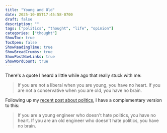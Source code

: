 ```yaml
---
title: "Young and Old"
date: 2025-10-05T17:45:58-0700
draft: false
description: ""
tags: ["politics", "thought", "life", "opinion"]
categories: ["thought"]
ShowToc: true
TocOpen: false
ShowReadingTime: true
ShowBreadCrumbs: true
ShowPostNavLinks: true
ShowWordCount: true
---
```


There's a quote I heard a little while ago that really stuck with me:

> If you are not a liberal when you are young, you have no heart.
> If you are not a conservative when you are old, you have no brain.

Following up my [recent post about politics](./2025-10-04-changing-my-mind-on-politics),
I have a complementary version to this:

> If you are a young engineer who doesn't hate politics, you have no heart.
> If you are an old engineer who doesn't hate politics, you have no brain.
